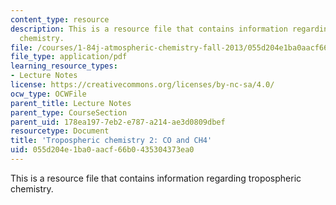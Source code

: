 ```yaml
---
content_type: resource
description: This is a resource file that contains information regarding tropospheric
  chemistry.
file: /courses/1-84j-atmospheric-chemistry-fall-2013/055d204e1ba0aacf66b0435304373ea0_MIT1_84JF13_Lec11_trop2.pdf
file_type: application/pdf
learning_resource_types:
- Lecture Notes
license: https://creativecommons.org/licenses/by-nc-sa/4.0/
ocw_type: OCWFile
parent_title: Lecture Notes
parent_type: CourseSection
parent_uid: 178ea197-7eb2-e787-a214-ae3d0809dbef
resourcetype: Document
title: 'Tropospheric chemistry 2: CO and CH4'
uid: 055d204e-1ba0-aacf-66b0-435304373ea0
---
```

This is a resource file that contains information regarding tropospheric chemistry.
